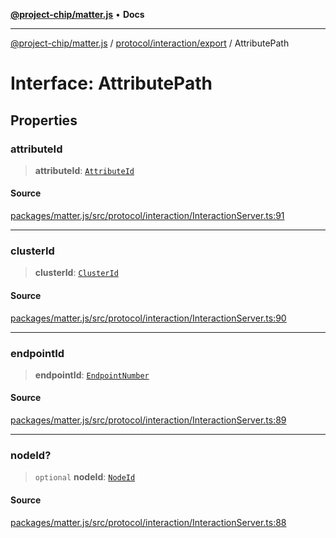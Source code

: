 [**@project-chip/matter.js**](../../../../README.md) • **Docs**

***

[@project-chip/matter.js](../../../../modules.md) / [protocol/interaction/export](../README.md) / AttributePath

# Interface: AttributePath

## Properties

### attributeId

> **attributeId**: [`AttributeId`](../../../../datatype/export/README.md#attributeid)

#### Source

[packages/matter.js/src/protocol/interaction/InteractionServer.ts:91](https://github.com/project-chip/matter.js/blob/7a8cbb56b87d4ccf34bec5a9a95ab40a1711324f/packages/matter.js/src/protocol/interaction/InteractionServer.ts#L91)

***

### clusterId

> **clusterId**: [`ClusterId`](../../../../datatype/export/README.md#clusterid)

#### Source

[packages/matter.js/src/protocol/interaction/InteractionServer.ts:90](https://github.com/project-chip/matter.js/blob/7a8cbb56b87d4ccf34bec5a9a95ab40a1711324f/packages/matter.js/src/protocol/interaction/InteractionServer.ts#L90)

***

### endpointId

> **endpointId**: [`EndpointNumber`](../../../../datatype/export/README.md#endpointnumber)

#### Source

[packages/matter.js/src/protocol/interaction/InteractionServer.ts:89](https://github.com/project-chip/matter.js/blob/7a8cbb56b87d4ccf34bec5a9a95ab40a1711324f/packages/matter.js/src/protocol/interaction/InteractionServer.ts#L89)

***

### nodeId?

> `optional` **nodeId**: [`NodeId`](../../../../datatype/export/README.md#nodeid)

#### Source

[packages/matter.js/src/protocol/interaction/InteractionServer.ts:88](https://github.com/project-chip/matter.js/blob/7a8cbb56b87d4ccf34bec5a9a95ab40a1711324f/packages/matter.js/src/protocol/interaction/InteractionServer.ts#L88)
